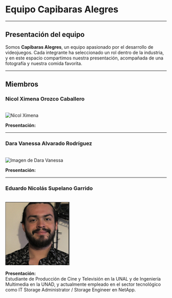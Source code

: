 # Equipo Capibaras Alegres

---

## Presentación del equipo

Somos **Capibaras Alegres**, un equipo apasionado por el desarrollo de videojuegos. Cada integrante ha seleccionado un rol dentro de la industria, y en este espacio compartimos nuestra presentación, acompañada de una fotografía y nuestra comida favorita.

---

## Miembros

### Nicol Ximena Orozco Caballero
<br>


<img src="https://github.com/user-attachments/assets/6a5fd467-f450-42ca-8638-f095a5f7b5f8" alt="Nicol Ximena" style="width:200px; height:auto;">

**Presentación:**

---

### Dara Vanessa Alvarado Rodríguez
<br>


<img src="https://github.com/user-attachments/assets/d8c63c99-f12d-4569-a00e-ab4330a83c80" alt="Imagen de Dara Vanessa" style="width:200px; height:auto;">

**Presentación:**

---

### Eduardo Nicolás Supelano Garrido
<br>


<img src="https://github.com/vanessa10r/Capibaras-Alegres/raw/main/Eduardo.supelano/foto%20de%20perfil.png?raw=true" alt="Imagen de Eduardo Nicolás" style="width:200px; height:auto;">
  
**Presentación:**  
Estudiante de Producción de Cine y Televisión en la UNAL y de Ingeniería Multimedia en la UNAD, y actualmente empleado en el sector tecnológico como IT Storage Administrator / Storage Engineer en NetApp.
